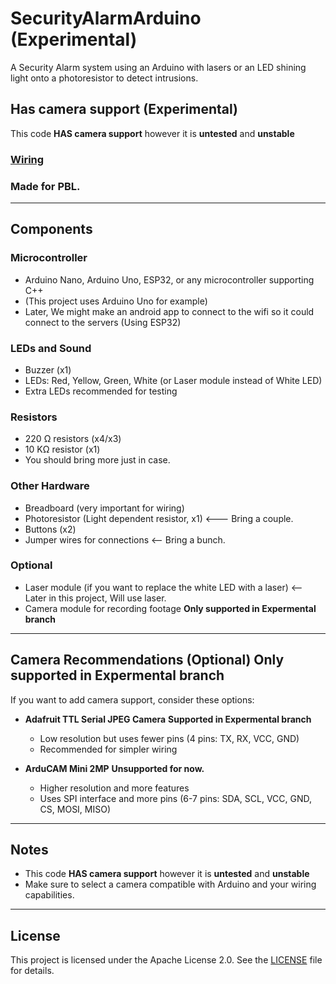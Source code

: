 # SecurityAlarmArduino (Experimental)

A Security Alarm system using an Arduino with lasers or an LED shining light onto a photoresistor to detect intrusions.

## Has camera support (Experimental)
This code **HAS camera support** however it is **untested** and **unstable**

### [Wiring](WIRING.md)

### Made for PBL.

---

## Components

### Microcontroller
- Arduino Nano, Arduino Uno, ESP32, or any microcontroller supporting C++  
- (This project uses Arduino Uno for example)
- Later, We might make an android app to connect to the wifi so it could connect to the servers (Using ESP32)

### LEDs and Sound
- Buzzer (x1)  
- LEDs: Red, Yellow, Green, White (or Laser module instead of White LED)  
- Extra LEDs recommended for testing

### Resistors
- 220 Ω resistors (x4/x3)  
- 10 KΩ resistor (x1)  
- You should bring more just in case.

### Other Hardware
- Breadboard (very important for wiring)  
- Photoresistor (Light dependent resistor, x1)  <--- Bring a couple.
- Buttons (x2)  
- Jumper wires for connections <-- Bring a bunch.

### Optional
- Laser module (if you want to replace the white LED with a laser) <-- Later in this project, Will use laser.  
- Camera module for recording footage **Only supported in Expermental branch** 

---

## Camera Recommendations (Optional) **Only supported in Expermental branch**

If you want to add camera support, consider these options: 

- **Adafruit TTL Serial JPEG Camera**  **Supported in Expermental branch**
  - Low resolution but uses fewer pins (4 pins: TX, RX, VCC, GND)  
  - Recommended for simpler wiring  

- **ArduCAM Mini 2MP**  **Unsupported for now.**
  - Higher resolution and more features  
  - Uses SPI interface and more pins (6-7 pins: SDA, SCL, VCC, GND, CS, MOSI, MISO)

---

## Notes

- This code **HAS camera support** however it is **untested** and **unstable**
- Make sure to select a camera compatible with Arduino and your wiring capabilities.

---


## License

This project is licensed under the Apache License 2.0. See the [LICENSE](LICENSE) file for details.
